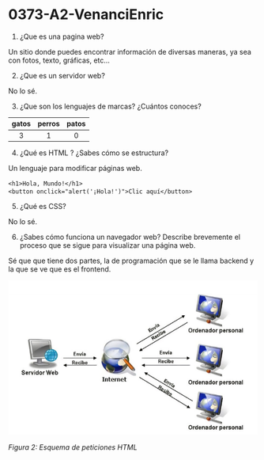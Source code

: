 # 0373-A2-VenanciEnric

1. ¿Que es una pagina web?

Un sitio donde puedes encontrar información de diversas maneras, ya sea con fotos, texto, gráficas, etc...

2. ¿Que es un servidor web?

No lo sé.

3. ¿Que son los lenguajes de marcas? ¿Cuántos conoces?

|gatos|perros|patos|
|:----------:|:----------:|:----------:|
|3|1|0|

4. ¿Qué es HTML ? ¿Sabes cómo se estructura?

Un lenguaje para modificar páginas web.
```
<h1>Hola, Mundo!</h1>
<button onclick="alert('¡Hola!')">Clic aquí</button>
```

5. ¿Qué es CSS?

No lo sé.

6. ¿Sabes cómo funciona un navegador web? Describe brevemente el proceso que se sigue para visualizar una página web.

Sé que que tiene dos partes, la de programación que se le llama backend y la que se ve que es el frontend.

![FotoFuncionamentoWeb](https://github.com/enricvenanci/0373-A2-VenanciEnric/blob/main/funcionament_pagines_web.png "¿Como funciona una web?")

*Figura 2: Esquema de peticiones HTML*
